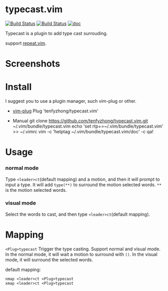 # typecast.vim
[![Build Status](https://travis-ci.org/tenfyzhong/typecast.vim.svg?branch=master)](https://travis-ci.org/tenfyzhong/typecast.vim)
[![Build Status](https://travis-ci.org/tenfyzhong/typecast.vim.svg?branch=master)](https://travis-ci.org/tenfyzhong/typecast.vim)
[![doc](https://img.shields.io/badge/doc-%3Ah%20typecast-yellow.svg?style=flat)](https://github.com/tenfyzhong/typecast.vim/blob/master/doc/typecast.txt)

Typecast is a plugin to add type cast surrouding. 

support [repeat.vim](https://github.com/tpope/vim-repeat/). 

# Screenshots

# Install
I suggest you to use a plugin manager, such vim-plug or other.
- [vim-plug](https://github.com/junegunn/vim-plug) 
  Plug 'tenfyzhong/typecast.vim' 

- Manual 
  git clone https://github.com/tenfyzhong/typecast.vim.git ~/.vim/bundle/typecast.vim
  echo 'set rtp+=~/.vim/bundle/typecast.vim' >> ~/.vimrc
  vim -c 'helptag ~/.vim/bundle/typecast.vim/doc' -c qa!

# Usage
### normal mode
Type `<leader>ct`(default mapping) and a motion, and then it will prompt to
input a type. It will add `type(**)` to surround the motion selected words.
`**` is the motion selected words. 

### visual mode
Select the words to cast, and then type `<leader>ct`(default mapping).


# Mapping
`<Plug>typecast`
Trigger the type casting. Support normal and visual mode. In the normal mode, 
it will wait a motion to surround with `()`. In the visual mode, it will 
surround the selected words. 

default mapping: 
```viml
nmap <leader>ct <Plug>typecast
xmap <leader>ct <Plug>typecast
```

